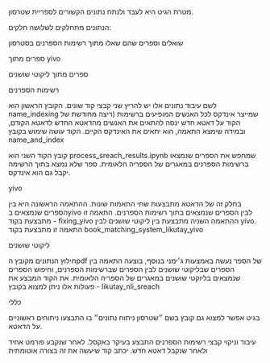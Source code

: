 
מטרת הגיט היא לעבד ולנתח נתונים הקשורים לספריית שטרסון.

הנתונים מתחלקים לשלושה חלקים:

שואלים וספרים שהם שאלו מתוך רשימות הספרנים בסטרסון

ספרים מתוך yivo

ספרים מתוך ליקוטי שושנים


רשימות הספרנים

לשם עיבוד נתונים אלו יש להריץ שני קבצי קוד שונים.
הקובץ הראשון הוא name_indexing שמייצר אינדקס לכל האנשים המופיעים ברשימות (ריצה מחודשת של הקוד על דאטא חדש ינסה להתאים את האנשים מהדאטא החדש לדאטא הקודם, ובמידה שימצא התאמה, הוא יתאים את האינדקס הקיים. הקוד עושה שימוש בקובץ name_and_index

קובץ הקוד השני הוא process_sreach_results.ipynb שמחפש את הספרים שנמצאו ברשימות הספרנים במאגרים של הספריה הלאומית. ספר שלא נמצא בתוך הרשימה יקבל גם הוא אינדקס.

yivo



בחלק זה של הדאטא מתבצעות שתי התאמות שונות. ההתאמה הראשונה היא בין הספרים שנמצאים בyivo לבין הספרים שנמצאים בתוך רשימות הספרנים. התאמה זו מתבצעת בקוד - fixing_yivo
ההתאמה השניה מתבצעת בין ליקוטי שושנים לבין yivo. התאמה זו מתבצעת בקוד book_matching_system_likutay_yivo


ליקוטי שושנים


חילוץ הנתונים מקובץ הpdf של הספר נעשה באמצעות ג׳ימני
בנוסף, בוצעה התאמה בין הספרים שבליקוטי שושנים לבין הספרים שברשימות הספרנים, וחיפוש הספרים שנמצאים בליוקטי שושנים במאגרים של הספריה הלאומית. את הקוד המבצע את פעולות אלו ניתן למצוא בקובץ - likutay_nli_sreach


כללי


בגיט אפשר למצוא גם קובץ בשם ״שטרסון ניתוח נתונים״ בו התבצעו ניתוחים ראשוניים על הדאטא.

עיבוד וניקוי קבצי רשימות הספרנים התבצע בעיקר באקסל. לאחר שנקבע פורמט אחיד ולאחר שנקבל דאטא חדש. יכתב קוד שיעשה את זה בצורה אוטומתית 
